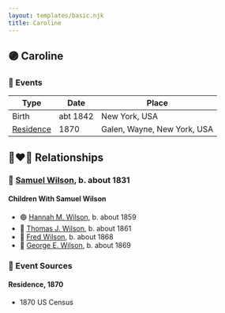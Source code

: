 ```yaml
---
layout: templates/basic.njk
title: Caroline
---
```

## 🟣 Caroline

### 📆 Events

Type | Date | Place
------ | ------ | ------
Birth | abt 1842 | New York, USA
[Residence](#event-8925fd36-bbaf-4598-bf68-253503470fd5) | 1870 | Galen, Wayne, New York, USA

## 👩‍❤️‍👨 Relationships

### 🔵 [Samuel Wilson](/people/2/26563376), b. about 1831

#### Children With Samuel Wilson
* 🟣 [Hannah M. Wilson](/people/9/97992363), b. about 1859
* 🔵 [Thomas J. Wilson](/people/5/56990191), b. about 1861
* 🔵 [Fred Wilson](/people/4/44161340), b. about 1868
* 🔵 [George E. Wilson](/people/5/52481817), b. about 1869
### 📰 Event Sources

#### <a id="event-8925fd36-bbaf-4598-bf68-253503470fd5"></a> Residence, 1870
* 1870 US Census
